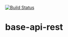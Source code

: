 [![Build Status](https://travis-ci.org/dhiegoabrantes/base-api-rest.svg?branch=master)](https://travis-ci.org/dhiegoabrantes/base-api-rest)

# base-api-rest